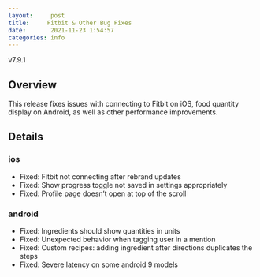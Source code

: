 ```yaml
---
layout:     post
title:     Fitbit & Other Bug Fixes
date:       2021-11-23 1:54:57
categories: info
---
```


v7.9.1

## Overview
This release fixes issues with connecting to Fitbit on iOS, food quantity display on Android, as well as other performance improvements.


## Details

### ios
* Fixed: Fitbit not connecting after rebrand updates
* Fixed: Show progress toggle not saved in settings appropriately	
* Fixed: Profile page doesn’t open at top of the scroll
  

### android
* Fixed: Ingredients should show quantities in units
* Fixed: Unexpected behavior when tagging user in a mention
* Fixed: Custom recipes: adding ingredient after directions duplicates the steps
* Fixed: Severe latency on some android 9 models

